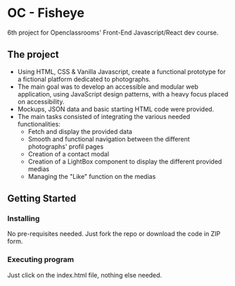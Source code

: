 # OC - Fisheye

6th project for Openclassrooms' Front-End Javascript/React dev course.

## The project

* Using HTML, CSS & Vanilla Javascript, create a functional prototype for a fictional platform dedicated to photographs.
* The main goal was to develop an accessible and modular web application, using JavaScript design patterns, with a heavy focus placed on accessibility.
* Mockups, JSON data and basic starting HTML code were provided.
* The main tasks consisted of integrating the various needed functionalities:
  * Fetch and display the provided data
  * Smooth and functional navigation between the different photographs' profil pages
  * Creation of a contact modal
  * Creation of a LightBox component to display the different provided medias
  * Managing the "Like" function on the medias

## Getting Started

### Installing

No pre-requisites needed. Just fork the repo or download the code in ZIP form.

### Executing program

Just click on the index.html file, nothing else needed.

